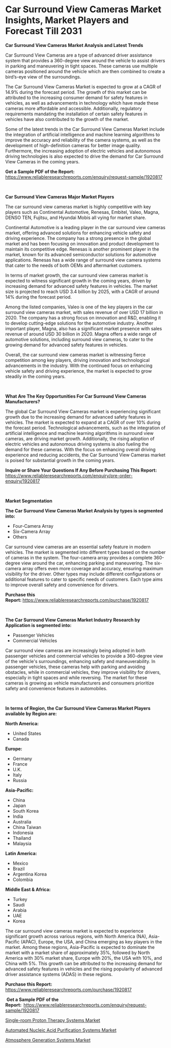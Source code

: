 <p><h1>Car Surround View Cameras Market Insights, Market Players and Forecast Till 2031</h1></p><p><strong>Car Surround View Cameras Market Analysis and Latest Trends</strong></p>
<p><p>Car Surround View Cameras are a type of advanced driver assistance system that provides a 360-degree view around the vehicle to assist drivers in parking and maneuvering in tight spaces. These cameras use multiple cameras positioned around the vehicle which are then combined to create a bird’s-eye view of the surroundings.</p><p>The Car Surround View Cameras Market is expected to grow at a CAGR of 14.9% during the forecast period. The growth of this market can be attributed to the increasing consumer demand for safety features in vehicles, as well as advancements in technology which have made these cameras more affordable and accessible. Additionally, regulatory requirements mandating the installation of certain safety features in vehicles have also contributed to the growth of the market.</p><p>Some of the latest trends in the Car Surround View Cameras Market include the integration of artificial intelligence and machine learning algorithms to improve the accuracy and reliability of the camera systems, as well as the development of high-definition cameras for better image quality. Furthermore, the increasing adoption of electric vehicles and autonomous driving technologies is also expected to drive the demand for Car Surround View Cameras in the coming years.</p></p>
<p><strong>Get a Sample PDF of the Report:&nbsp;</strong> <a href="https://www.reliableresearchreports.com/enquiry/request-sample/1920817">https://www.reliableresearchreports.com/enquiry/request-sample/1920817</a></p>
<p>&nbsp;</p>
<p><strong>Car Surround View Cameras Major Market Players</strong></p>
<p><p>The car surround view cameras market is highly competitive with key players such as Continental Automotive, Renesas, Embitel, Valeo, Magna, DENSO TEN, Fujitsu, and Hyundai Mobis all vying for market share. </p><p>Continental Automotive is a leading player in the car surround view cameras market, offering advanced solutions for enhancing vehicle safety and driving experience. The company has a strong presence in the global market and has been focusing on innovation and product development to maintain its competitive edge. Renesas is another prominent player in the market, known for its advanced semiconductor solutions for automotive applications. Renesas has a wide range of surround view camera systems that cater to the needs of both OEMs and aftermarket customers.</p><p>In terms of market growth, the car surround view cameras market is expected to witness significant growth in the coming years, driven by increasing demand for advanced safety features in vehicles. The market size is projected to reach USD 3.4 billion by 2025, with a CAGR of around 14% during the forecast period.</p><p>Among the listed companies, Valeo is one of the key players in the car surround view cameras market, with sales revenue of over USD 17 billion in 2020. The company has a strong focus on innovation and R&D, enabling it to develop cutting-edge solutions for the automotive industry. Another important player, Magna, also has a significant market presence with sales revenue of around USD 30 billion in 2020. Magna offers a wide range of automotive solutions, including surround view cameras, to cater to the growing demand for advanced safety features in vehicles.</p><p>Overall, the car surround view cameras market is witnessing fierce competition among key players, driving innovation and technological advancements in the industry. With the continued focus on enhancing vehicle safety and driving experience, the market is expected to grow steadily in the coming years.</p></p>
<p>&nbsp;</p>
<p><strong>What Are The Key Opportunities For Car Surround View Cameras Manufacturers?</strong></p>
<p><p>The global Car Surround View Cameras market is experiencing significant growth due to the increasing demand for advanced safety features in vehicles. The market is expected to expand at a CAGR of over 10% during the forecast period. Technological advancements, such as the integration of artificial intelligence and machine learning algorithms in surround view cameras, are driving market growth. Additionally, the rising adoption of electric vehicles and autonomous driving systems is also fueling the demand for these cameras. With the focus on enhancing overall driving experience and reducing accidents, the Car Surround View Cameras market is poised for substantial growth in the coming years.</p></p>
<p><strong>Inquire or Share Your Questions If Any Before Purchasing This Report:</strong> <a href="https://www.reliableresearchreports.com/enquiry/pre-order-enquiry/1920817">https://www.reliableresearchreports.com/enquiry/pre-order-enquiry/1920817</a></p>
<p>&nbsp;</p>
<p><strong>Market Segmentation</strong></p>
<p><strong>The Car Surround View Cameras Market Analysis by types is segmented into:</strong></p>
<p><ul><li>Four-Camera Array</li><li>Six-Camera Array</li><li>Others</li></ul></p>
<p><p>Car surround view cameras are an essential safety feature in modern vehicles. The market is segmented into different types based on the number of cameras in the system. The four-camera array provides a complete 360-degree view around the car, enhancing parking and maneuvering. The six-camera array offers even more coverage and accuracy, ensuring maximum visibility for the driver. Other types may include different configurations or additional features to cater to specific needs of customers. Each type aims to improve overall safety and convenience for drivers.</p></p>
<p><strong>Purchase this Report:&nbsp;</strong><a href="https://www.reliableresearchreports.com/purchase/1920817">https://www.reliableresearchreports.com/purchase/1920817</a></p>
<p>&nbsp;</p>
<p><strong>The Car Surround View Cameras Market Industry Research by Application is segmented into:</strong></p>
<p><ul><li>Passenger Vehicles</li><li>Commercial Vehicles</li></ul></p>
<p><p>Car surround view cameras are increasingly being adopted in both passenger vehicles and commercial vehicles to provide a 360-degree view of the vehicle's surroundings, enhancing safety and maneuverability. In passenger vehicles, these cameras help with parking and avoiding obstacles, while in commercial vehicles, they improve visibility for drivers, especially in tight spaces and while reversing. The market for these cameras is growing as vehicle manufacturers and consumers prioritize safety and convenience features in automobiles.</p></p>
<p>&nbsp;</p>
<p><strong>In terms of Region, the Car Surround View Cameras Market Players available by Region are:</strong></p>
<p>
    <p> <strong> North America: </strong>
        <ul>
            <li>United States</li>
            <li>Canada</li>
        </ul>
        </p> 
    <p> <strong> Europe: </strong>
        <ul>
            <li>Germany</li>
            <li>France</li>
            <li>U.K.</li>
            <li>Italy</li>
            <li>Russia</li>
        </ul>
        </p> 
    <p> <strong> Asia-Pacific: </strong>
        <ul>
            <li>China</li>
            <li>Japan</li>
            <li>South Korea</li>
            <li>India</li>
            <li>Australia</li>
            <li>China Taiwan</li>
            <li>Indonesia</li>
            <li>Thailand</li>
            <li>Malaysia</li>
        </ul>
        </p> 
    <p> <strong> Latin America: </strong>
        <ul>
            <li>Mexico</li>
            <li>Brazil</li>
            <li>Argentina Korea</li>
            <li>Colombia</li>
        </ul>
        </p> 
    <p> <strong> Middle East & Africa: </strong>
        <ul>
            <li>Turkey</li>
            <li>Saudi</li>
            <li>Arabia</li>
            <li>UAE</li>
            <li>Korea</li>
        </ul>
    </p>
    </p>
<p><p>The car surround view cameras market is expected to experience significant growth across various regions, with North America (NA), Asia-Pacific (APAC), Europe, the USA, and China emerging as key players in the market. Among these regions, Asia-Pacific is expected to dominate the market with a market share of approximately 35%, followed by North America with 30% market share, Europe with 20%, the USA with 10%, and China with 5%. This growth can be attributed to the increasing demand for advanced safety features in vehicles and the rising popularity of advanced driver assistance systems (ADAS) in these regions.</p></p>
<p><strong>Purchase this Report: </strong><a href="https://www.reliableresearchreports.com/purchase/1920817">https://www.reliableresearchreports.com/purchase/1920817</a></p>
<p>&nbsp;<strong>Get a Sample PDF of the Report:&nbsp;&nbsp;</strong><a href="https://www.reliableresearchreports.com/enquiry/request-sample/1920817">https://www.reliableresearchreports.com/enquiry/request-sample/1920817</a></p>
<p><strong></strong></p>
<p><p><a href="https://view.publitas.com/reportprime-1/single-room-proton-therapy-systems-market-provides-detailed-segmentation-of-this-market-based-on-type-application-and-region-and-forecast-for-the-period-from-2023-2030/">Single-room Proton Therapy Systems Market</a></p><p><a href="https://view.publitas.com/reportprime-1/automated-nucleic-acid-purification-systems-market-size-global-industry-overview-market-segmentation-and-forecast-2023-to-2030/">Automated Nucleic Acid Purification Systems Market</a></p><p><a href="https://view.publitas.com/reportprime-1/atmosphere-generation-systems-market-size-growth-and-forecast-from-2023-2030/">Atmosphere Generation Systems Market</a></p></p>